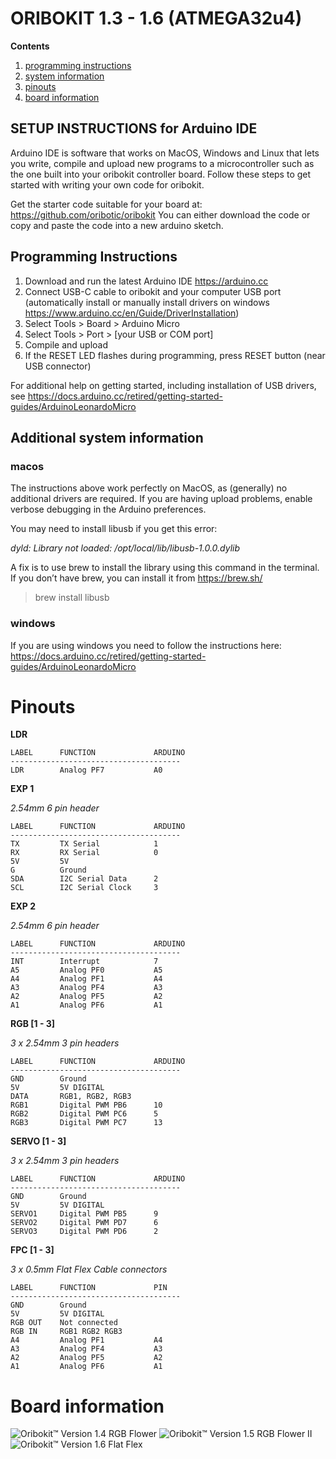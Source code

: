# ORIBOKIT 1.3 - 1.6 (ATMEGA32u4)


**Contents** 

1. [programming instructions](#programming-instructions)
2. [system information](#additional-system-information)
3. [pinouts](#pinouts)
4. [board information](#board-information)

## SETUP INSTRUCTIONS for Arduino IDE

Arduino IDE is software that works on MacOS, Windows and Linux that lets you write, compile and upload new programs to a microcontroller such as the one built into your oribokit controller board. Follow these steps to get started with writing your own code for oribokit.

Get the starter code suitable for your board at:
https://github.com/oribotic/oribokit
You can either download the code or copy and paste the code into a new arduino sketch.
   
## Programming Instructions

1. Download and run the latest Arduino IDE https://arduino.cc
2. Connect USB-C cable to oribokit and your computer USB port (automatically install or manually install drivers on windows https://www.arduino.cc/en/Guide/DriverInstallation)
3. Select Tools > Board > Arduino Micro
4. Select Tools > Port > [your USB or COM port]
5. Compile and upload
6. If the RESET LED flashes during programming, press RESET button (near USB connector)

For additional help on getting started, including installation of USB drivers, see https://docs.arduino.cc/retired/getting-started-guides/ArduinoLeonardoMicro

## Additional system information

### macos 
The instructions above work perfectly on MacOS, as (generally) no additional drivers are required. 
If you are having upload problems, enable verbose debugging in the Arduino preferences.

You may need to install libusb if you get this error:

_dyld: Library not loaded: /opt/local/lib/libusb-1.0.0.dylib_

A fix is to use brew to install the library using this command in the terminal. If you don’t have brew, you can install it from https://brew.sh/

> brew install libusb

### windows
If you are using windows you need to follow the instructions here: 
https://docs.arduino.cc/retired/getting-started-guides/ArduinoLeonardoMicro

# Pinouts

**LDR**
```
LABEL      FUNCTION             ARDUINO
--------------------------------------
LDR        Analog PF7           A0
```
**EXP 1**

*2.54mm 6 pin header*
```
LABEL      FUNCTION             ARDUINO
--------------------------------------
TX         TX Serial            1
RX         RX Serial            0
5V         5V
G          Ground
SDA        I2C Serial Data      2
SCL        I2C Serial Clock     3
```

**EXP 2**

*2.54mm 6 pin header*
```
LABEL      FUNCTION             ARDUINO
--------------------------------------
INT        Interrupt            7
A5         Analog PF0           A5
A4         Analog PF1           A4
A3         Analog PF4           A3
A2         Analog PF5           A2
A1         Analog PF6           A1		
```

**RGB [1 - 3]**

*3 x 2.54mm 3 pin headers*
```
LABEL      FUNCTION             ARDUINO
--------------------------------------
GND        Ground  
5V         5V DIGITAL
DATA       RGB1, RGB2, RGB3
RGB1       Digital PWM PB6      10
RGB2       Digital PWM PC6      5
RGB3       Digital PWM PC7      13
```                             

**SERVO [1 - 3]**

*3 x 2.54mm 3 pin headers*           
```
LABEL      FUNCTION             ARDUINO
--------------------------------------
GND        Ground               
5V         5V DIGITAL           
SERVO1     Digital PWM PB5      9
SERVO2     Digital PWM PD7      6
SERVO3     Digital PWM PD6      2
```                             

**FPC [1 - 3]**

*3 x 0.5mm Flat Flex Cable connectors*

```
LABEL      FUNCTION             PIN
--------------------------------------
GND        Ground               
5V         5V DIGITAL           
RGB OUT    Not connected        
RGB IN     RGB1 RGB2 RGB3       
A4         Analog PF1           A4
A3         Analog PF4           A3
A2         Analog PF5           A2
A1         Analog PF6           A1
```

# Board information

![Oribokit™ Version 1.4 RGB Flower](https://github.com/oribotic/oribokit/blob/master/boards/oribokit-1.4@2x.jpg "Oribokit™ Version 1.4 RGB Flower")
![Oribokit™ Version 1.5 RGB Flower II](https://github.com/oribotic/oribokit/blob/master/boards/oribokit-1.5@2x.jpg "Oribokit™ Version 1.5 RGB Flower II")
![Oribokit™ Version 1.6 Flat Flex](https://github.com/oribotic/oribokit/blob/master/boards/oribokit-1.6@2x.jpg "Oribokit™ Version 1.6 Flat Flex")
